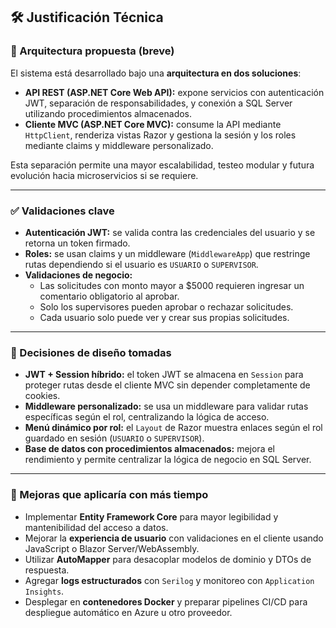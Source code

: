 ﻿## 🛠️ Justificación Técnica

### 🔧 Arquitectura propuesta (breve)
El sistema está desarrollado bajo una **arquitectura en dos soluciones**:

- **API REST (ASP.NET Core Web API):** expone servicios con autenticación JWT, separación de responsabilidades, y conexión a SQL Server utilizando procedimientos almacenados.
- **Cliente MVC (ASP.NET Core MVC):** consume la API mediante `HttpClient`, renderiza vistas Razor y gestiona la sesión y los roles mediante claims y middleware personalizado.

Esta separación permite una mayor escalabilidad, testeo modular y futura evolución hacia microservicios si se requiere.

---

### ✅ Validaciones clave

- **Autenticación JWT:** se valida contra las credenciales del usuario y se retorna un token firmado.
- **Roles:** se usan claims y un middleware (`MiddlewareApp`) que restringe rutas dependiendo si el usuario es `USUARIO` o `SUPERVISOR`.
- **Validaciones de negocio:**
  - Las solicitudes con monto mayor a $5000 requieren ingresar un comentario obligatorio al aprobar.
  - Solo los supervisores pueden aprobar o rechazar solicitudes.
  - Cada usuario solo puede ver y crear sus propias solicitudes.

---

### 🧠 Decisiones de diseño tomadas

- **JWT + Session híbrido:** el token JWT se almacena en `Session` para proteger rutas desde el cliente MVC sin depender completamente de cookies.
- **Middleware personalizado:** se usa un middleware para validar rutas específicas según el rol, centralizando la lógica de acceso.
- **Menú dinámico por rol:** el `Layout` de Razor muestra enlaces según el rol guardado en sesión (`USUARIO` o `SUPERVISOR`).
- **Base de datos con procedimientos almacenados:** mejora el rendimiento y permite centralizar la lógica de negocio en SQL Server.

---

### 🚀 Mejoras que aplicaría con más tiempo

- Implementar **Entity Framework Core** para mayor legibilidad y mantenibilidad del acceso a datos.
- Mejorar la **experiencia de usuario** con validaciones en el cliente usando JavaScript o Blazor Server/WebAssembly.
- Utilizar **AutoMapper** para desacoplar modelos de dominio y DTOs de respuesta.
- Agregar **logs estructurados** con `Serilog` y monitoreo con `Application Insights`.
- Desplegar en **contenedores Docker** y preparar pipelines CI/CD para despliegue automático en Azure u otro proveedor.

